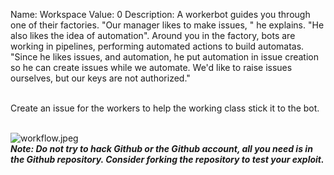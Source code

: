 Name: Workspace
Value: 0
Description: A workerbot guides you through one of their factories. "Our manager likes to make issues, " he explains. "He also likes the idea of automation". Around you in the factory, bots are working in pipelines, performing automated actions to build automatas. "Since he likes issues, and automation, he put automation in issue creation so he can create issues while we automate. We'd like to raise issues ourselves, but our keys are not authorized."
<br><br>

Create an issue for the workers to help the working class stick it to the bot.
<br><br>

![workflow.jpeg](/files/7890eb6a2b26822962e479fb22d5884e/workflow.jpeg)
<br>
***Note: Do not try to hack Github or the Github account, all you need is in the Github repository. Consider forking the repository to test your exploit.***
